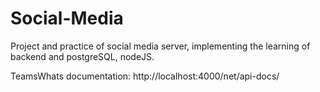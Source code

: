# Social-Media

Project and practice of social media server, implementing the learning of backend and postgreSQL, nodeJS.

TeamsWhats documentation: http://localhost:4000/net/api-docs/
